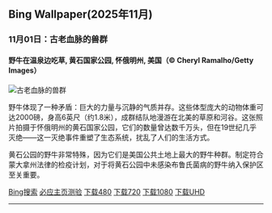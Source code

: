 ## Bing Wallpaper(2025年11月)
### 11月01日：古老血脉的兽群
#### 野牛在温泉边吃草,  黄石国家公园, 怀俄明州, 美国（© Cheryl Ramalho/Getty Images）

![古老血脉的兽群](https://cn.bing.com/th?id=OHR.BisonSprings_ZH-CN4419733534_800x480.jpg&rf=LaDigue_800x480.jpg "古老血脉的兽群")

野牛体现了一种矛盾：巨大的力量与沉静的气质并存。这些体型庞大的动物体重可达200​​0磅，身高6英尺（约1.8米），成群结队地漫游在北美的草原和河谷。这张照片拍摄于怀俄明州的黄石国家公园，它们的数量曾达数千万头，但在19世纪几乎灭绝——这一灭绝事件重塑了生态系统，扰乱了人们的生活方式。

黄石公园的野牛非常特殊，因为它们是美国公共土地上最大的野牛种群。制定符合蒙大拿州法律的检疫计划，对于将黄石公园中未感染布鲁氏菌病的野牛纳入保护区至关重要。

[Bing搜索](https://cn.bing.com/search?q=%e9%bb%84%e7%9f%b3%e5%85%ac%e5%9b%ad%e7%9a%84%e9%87%8e%e7%89%9b%e7%be%a4&form=hpcapt&filters=HpDate:"20251031_1600"+mgzv3configlist:"BingQA_Encyclopedia_Layout" "Bing Wallpaper 2025 11月 1")
[必应主页测验](https://cn.bing.com/search?q=Bing+homepage+quiz&filters=WQOskey:"HPQuiz_20251101_BisonSprings"&FORM=HPQUIZ "必应主页测验 2025 11月 1")
[下载480](https://cn.bing.com/th?id=OHR.BisonSprings_ZH-CN4419733534_800x480.jpg&rf=LaDigue_800x480.jpg "野牛在温泉边吃草,  黄石国家公园, 怀俄明州, 美国")
[下载720](https://cn.bing.com/th?id=OHR.BisonSprings_ZH-CN4419733534_1280x720.jpg&rf=LaDigue_1280x720.jpg "野牛在温泉边吃草,  黄石国家公园, 怀俄明州, 美国")
[下载1080](https://cn.bing.com/th?id=OHR.BisonSprings_ZH-CN4419733534_1920x1080.jpg&rf=LaDigue_1920x1080.jpg "野牛在温泉边吃草,  黄石国家公园, 怀俄明州, 美国")
[下载UHD](https://cn.bing.com/th?id=OHR.BisonSprings_ZH-CN4419733534_UHD.jpg&rf=LaDigue_UHD.jpg "野牛在温泉边吃草,  黄石国家公园, 怀俄明州, 美国")

---